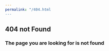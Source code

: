 ```yaml
---
permalink: "/404.html
---
```


<h2>404 not Found</h2>

<h3> The page you are looking for is not found </h3>
